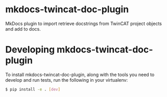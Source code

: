 # mkdocs-twincat-doc-plugin
MkDocs plugin to import retrieve docstrings from TwinCAT project objects and add to docs.



# Developing mkdocs-twincat-doc-plugin

To install mkdocs-twincat-doc-plugin, along with the tools you
need to develop and run tests, run the following in your virtualenv:

```bash
$ pip install -e . [dev]
```
